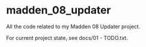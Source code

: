 # madden_08_updater
All the code related to my Madden 08 Updater project.

For current project state, see docs/01 - TODO.txt.